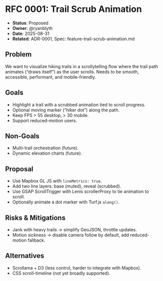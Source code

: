 # RFC 0001: Trail Scrub Animation
- **Status**: Proposed
- **Owner**: @ryanblyth
- **Date**: 2025-08-31
- **Related**: ADR-0001, Spec: feature-trail-scrub-animation.md

## Problem
We want to visualize hiking trails in a scrollytelling flow where the trail path animates (“draws itself”) as the user scrolls. Needs to be smooth, accessible, performant, and mobile-friendly.

## Goals
- Highlight a trail with a scrubbed animation tied to scroll progress.
- Optional moving marker (“hiker dot”) along the path.
- Keep FPS > 55 desktop, > 30 mobile.
- Support reduced-motion users.

## Non-Goals
- Multi-trail orchestration (future).
- Dynamic elevation charts (future).

## Proposal
- Use Mapbox GL JS with `lineMetrics: true`.
- Add two line layers: base (muted), reveal (scrubbed).
- Use GSAP ScrollTrigger with Lenis scrollerProxy to tie animation to scroll.
- Optionally animate a dot marker with Turf.js `along()`.

## Risks & Mitigations
- Jank with heavy trails → simplify GeoJSON, throttle updates.
- Motion sickness → disable camera follow by default, add reduced-motion fallback.

## Alternatives
- Scrollama + D3 (less control, harder to integrate with Mapbox).
- CSS scroll-timeline (not yet broadly supported).
